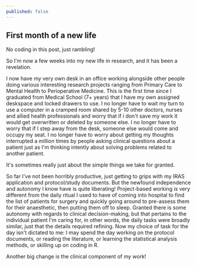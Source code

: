 ```yaml
---
published: false
---
```


## First month of a new life

No coding in this post, just rambling!

So I'm now a few weeks into my new life in research, and it has been a revelation. 

I now have my very own desk in an office working alongside other people doing various interesting research projects ranging from Primary Care to Mental Health to Perioperative Medicine. This is the first time since I graduated from Medical School (7+ years) that I have my own assigned deskspace and locked drawers to use. I no longer have to wait my turn to use a computer in a cramped room shared by 5-10 other doctors, nurses and allied health professionals and worry that if i don't save my work it would get overwritten or deleted by someone else. I no longer have to worry that if I step away from the desk, someone else would come and occupy my seat. I no longer have to worry about getting my thoughts interrupted a million times by people asking clinical questions about a patient just as I'm thinking intently about solving problems related to another patient.

It's sometimes really just about the simple things we take for granted.

So far I've not been horribly productive, just getting to grips with my IRAS application and protocol/study documents. But the newfound independence and autonomy I know have is quite liberating! Project-based working is very different from the daily ritual I used to have of coming into hospital to find the list of patients for surgery and quickly going around to pre-assess them for their anaesthetic, then putting them off to sleep. Granted there is some autonomy with regards to clinical decision-making, but that pertains to the individual patient I'm caring for, in other words, the daily tasks were broadly similar, just that the details required refining. Now my choice of task for the day isn't dictated to me: I may spend the day working on the protocol documents, or reading the literature, or learning the statistical analysis methods, or skilling up on coding in R.

Another big change is the clinical component of my work!